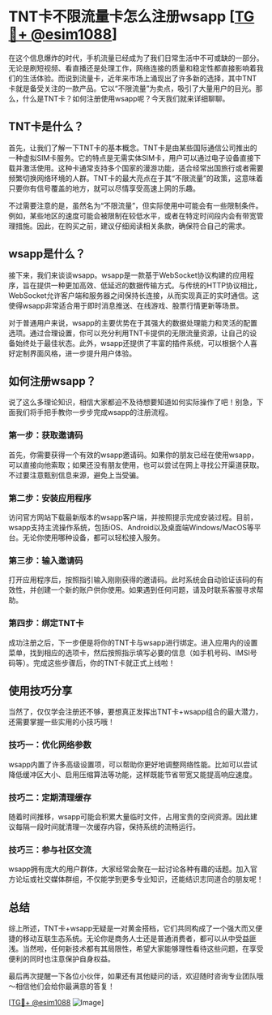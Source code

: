 # TNT卡不限流量卡怎么注册wsapp [[TG💪+ @esim1088](https://t.me/s/esim1088)]

在这个信息爆炸的时代，手机流量已经成为了我们日常生活中不可或缺的一部分。无论是刷短视频、看直播还是处理工作，网络连接的质量和稳定性都直接影响着我们的生活体验。而说到流量卡，近年来市场上涌现出了许多新的选择，其中TNT卡就是备受关注的一款产品。它以“不限流量”为卖点，吸引了大量用户的目光。那么，什么是TNT卡？如何注册使用wsapp呢？今天我们就来详细聊聊。

## TNT卡是什么？

首先，让我们了解一下TNT卡的基本概念。TNT卡是由某些国际通信公司推出的一种虚拟SIM卡服务。它的特点是无需实体SIM卡，用户可以通过电子设备直接下载并激活使用。这种卡通常支持多个国家的漫游功能，适合经常出国旅行或者需要频繁切换网络环境的人群。TNT卡的最大亮点在于其“不限流量”的政策，这意味着只要你有信号覆盖的地方，就可以尽情享受高速上网的乐趣。

不过需要注意的是，虽然名为“不限流量”，但实际使用中可能会有一些限制条件。例如，某些地区的速度可能会被限制在较低水平，或者在特定时间段内会有带宽管理措施。因此，在购买之前，建议仔细阅读相关条款，确保符合自己的需求。

## wsapp是什么？

接下来，我们来谈谈wsapp。wsapp是一款基于WebSocket协议构建的应用程序，旨在提供一种更加高效、低延迟的数据传输方式。与传统的HTTP协议相比，WebSocket允许客户端和服务器之间保持长连接，从而实现真正的实时通信。这使得wsapp非常适合用于即时消息推送、在线游戏、股票行情更新等场景。

对于普通用户来说，wsapp的主要优势在于其强大的数据处理能力和灵活的配置选项。通过合理设置，你可以充分利用TNT卡提供的无限流量资源，让自己的设备始终处于最佳状态。此外，wsapp还提供了丰富的插件系统，可以根据个人喜好定制界面风格，进一步提升用户体验。

## 如何注册wsapp？

说了这么多理论知识，相信大家都迫不及待想要知道如何实际操作了吧！别急，下面我们将手把手教你一步步完成wsapp的注册流程。

### 第一步：获取邀请码

首先，你需要获得一个有效的wsapp邀请码。如果你的朋友已经在使用wsapp，可以直接向他索取；如果还没有朋友使用，也可以尝试在网上寻找公开渠道获取。不过要注意甄别信息来源，避免上当受骗。

### 第二步：安装应用程序

访问官方网站下载最新版本的wsapp客户端，并按照提示完成安装过程。目前，wsapp支持主流操作系统，包括iOS、Android以及桌面端Windows/MacOS等平台。无论你使用哪种设备，都可以轻松接入服务。

### 第三步：输入邀请码

打开应用程序后，按照指引输入刚刚获得的邀请码。此时系统会自动验证该码的有效性，并创建一个新的账户供你使用。如果遇到任何问题，请及时联系客服寻求帮助。

### 第四步：绑定TNT卡

成功注册之后，下一步便是将你的TNT卡与wsapp进行绑定。进入应用内的设置菜单，找到相应的选项卡，然后按照指示填写必要的信息（如手机号码、IMSI号码等）。完成这些步骤后，你的TNT卡就正式上线啦！

## 使用技巧分享

当然了，仅仅学会注册还不够，要想真正发挥出TNT卡+wsapp组合的最大潜力，还需要掌握一些实用的小技巧哦！

### 技巧一：优化网络参数

wsapp内置了许多高级设置项，可以帮助你更好地调整网络性能。比如可以尝试降低缓冲区大小、启用压缩算法等功能，这样既能节省带宽又能提高响应速度。

### 技巧二：定期清理缓存

随着时间推移，wsapp可能会积累大量临时文件，占用宝贵的空间资源。因此建议每隔一段时间就清理一次缓存内容，保持系统的流畅运行。

### 技巧三：参与社区交流

wsapp拥有庞大的用户群体，大家经常会聚在一起讨论各种有趣的话题。加入官方论坛或社交媒体群组，不仅能学到更多专业知识，还能结识志同道合的朋友呢！

## 总结

综上所述，TNT卡+wsapp无疑是一对黄金搭档，它们共同构成了一个强大而又便捷的移动互联生态系统。无论你是商务人士还是普通消费者，都可以从中受益匪浅。当然啦，任何新技术都有其局限性，希望大家能够理性看待这些问题，在享受便利的同时也注意保护自身权益。

最后再次提醒一下各位小伙伴，如果还有其他疑问的话，欢迎随时咨询专业团队哦～相信他们会给你最满意的答复！

[[TG💪+ @esim1088](https://t.me/s/esim1088) ![Image](https://i.postimg.cc/4NQfJmqS/Snipaste-2025-05-13-00-14-12.png)]